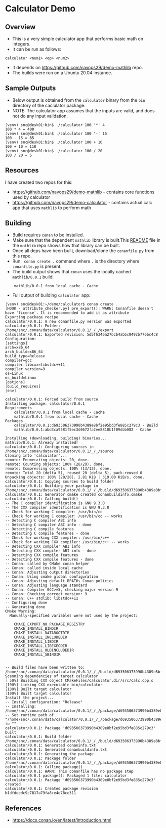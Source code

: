 # Calculator Demo
## Overview
* This is a very simple calculator app that performs basic math on integers.
* It can be run as follows:
```
calculator <num1> <op> <num2>
```
* It depends on https://github.com/navops29/demo-mathlib repo.
* The builds were run on a Ubuntu 20.04 instance.

## Sample Outputs
* Below output is obtained from the `calculator` binary from the `bin` directory of the caclulator package.
* NOTE: The calculator app assumes that the inputs are valid, and does not do any input validation.
```
(venv) snc@desk01:bin$ ./calculator 100 '*' 4
100 * 4 = 400
(venv) snc@desk01:bin$ ./calculator 100 '-' 15
100 - 15 = 85
(venv) snc@desk01:bin$ ./calculator 100 + 10
100 + 10 = 110
(venv) snc@desk01:bin$ ./calculator 100 / 20
100 / 20 = 5
```

## Resources
I have created two repos for this:
* https://github.com/navops29/demo-mathlib - contains core functions used by calculator
* https://github.com/navops29/demo-calculator - contains actual calc app that uses `mathlib` to perform math

## Building
* Build requires `conan` to be installed.
* Make sure that the dependent `mathlib` library is built.This [README](https://github.com/navops29/demo-mathlib/blob/master/README.md) file in the `mathlib` repo shows how that library can be built.
* Once all deps have been built, download/clone the `conanfile.py` from this repo.
* Run ` conan create .` command where `.` is the directory where `conanfile.py` is present.
* The build output shows that `conan` uses the locally cached `mathlib/0.0.1` build.
```
    mathlib/0.0.1 from local cache - Cache
```
* Full output of building `calculator` app:
```
(venv) snc@desk01:~/demo/calculator$ conan create .
[HOOK - attribute_checker.py] pre_export(): WARN: Conanfile doesn't have 'license'. It is recommended to add it as attribute
Exporting package recipe
calculator/0.0.1: A new conanfile.py version was exported
calculator/0.0.1: Folder: /home/snc/.conan/data/calculator/0.0.1/_/_/export
calculator/0.0.1: Exported revision: 5d5f6346a27bcb4abbc0492b776bc4c8
Configuration:
[settings]
arch=x86_64
arch_build=x86_64
build_type=Release
compiler=gcc
compiler.libcxx=libstdc++11
compiler.version=9
os=Linux
os_build=Linux
[options]
[build_requires]
[env]

calculator/0.0.1: Forced build from source
Installing package: calculator/0.0.1
Requirements
    calculator/0.0.1 from local cache - Cache
    mathlib/0.0.1 from local cache - Cache
Packages
    calculator/0.0.1:d693506373990b4389e8bf2e95bd3fe885c279c3 - Build
    mathlib/0.0.1:abd3ca9581f5ec3d6672fa2ee8818b1f09dbb082 - Cache

Installing (downloading, building) binaries...
mathlib/0.0.1: Already installed!
calculator/0.0.1: Configuring sources in /home/snc/.conan/data/calculator/0.0.1/_/_/source
Cloning into 'calculator'...
remote: Enumerating objects: 20, done.
remote: Counting objects: 100% (20/20), done.
remote: Compressing objects: 100% (13/13), done.
remote: Total 20 (delta 5), reused 20 (delta 5), pack-reused 0
Unpacking objects: 100% (20/20), 2.81 KiB | 319.00 KiB/s, done.
calculator/0.0.1: Copying sources to build folder
calculator/0.0.1: Building your package in /home/snc/.conan/data/calculator/0.0.1/_/_/build/d693506373990b4389e8bf2e95bd3fe885c279c3
calculator/0.0.1: Generator cmake created conanbuildinfo.cmake
calculator/0.0.1: Calling build()
-- The C compiler identification is GNU 9.3.0
-- The CXX compiler identification is GNU 9.3.0
-- Check for working C compiler: /usr/bin/cc
-- Check for working C compiler: /usr/bin/cc -- works
-- Detecting C compiler ABI info
-- Detecting C compiler ABI info - done
-- Detecting C compile features
-- Detecting C compile features - done
-- Check for working CXX compiler: /usr/bin/c++
-- Check for working CXX compiler: /usr/bin/c++ -- works
-- Detecting CXX compiler ABI info
-- Detecting CXX compiler ABI info - done
-- Detecting CXX compile features
-- Detecting CXX compile features - done
-- Conan: called by CMake conan helper
-- Conan: called inside local cache
-- Conan: Adjusting output directories
-- Conan: Using cmake global configuration
-- Conan: Adjusting default RPATHs Conan policies
-- Conan: Adjusting language standard
-- Conan: Compiler GCC>=5, checking major version 9
-- Conan: Checking correct version: 9
-- Conan: C++ stdlib: libstdc++11
-- Configuring done
-- Generating done
CMake Warning:
  Manually-specified variables were not used by the project:

    CMAKE_EXPORT_NO_PACKAGE_REGISTRY
    CMAKE_INSTALL_BINDIR
    CMAKE_INSTALL_DATAROOTDIR
    CMAKE_INSTALL_INCLUDEDIR
    CMAKE_INSTALL_LIBDIR
    CMAKE_INSTALL_LIBEXECDIR
    CMAKE_INSTALL_OLDINCLUDEDIR
    CMAKE_INSTALL_SBINDIR


-- Build files have been written to: /home/snc/.conan/data/calculator/0.0.1/_/_/build/d693506373990b4389e8bf2e95bd3fe885c279c3
Scanning dependencies of target calculator
[ 50%] Building CXX object CMakeFiles/calculator.dir/src/calc.cpp.o
[100%] Linking CXX executable bin/calculator
[100%] Built target calculator
[100%] Built target calculator
Install the project...
-- Install configuration: "Release"
-- Installing: /home/snc/.conan/data/calculator/0.0.1/_/_/package/d693506373990b4389e8bf2e95bd3fe885c279c3/bin/calculator
-- Set runtime path of "/home/snc/.conan/data/calculator/0.0.1/_/_/package/d693506373990b4389e8bf2e95bd3fe885c279c3/bin/calculator" to ""
calculator/0.0.1: Package 'd693506373990b4389e8bf2e95bd3fe885c279c3' built
calculator/0.0.1: Build folder /home/snc/.conan/data/calculator/0.0.1/_/_/build/d693506373990b4389e8bf2e95bd3fe885c279c3
calculator/0.0.1: Generated conaninfo.txt
calculator/0.0.1: Generated conanbuildinfo.txt
calculator/0.0.1: Generating the package
calculator/0.0.1: Package folder /home/snc/.conan/data/calculator/0.0.1/_/_/package/d693506373990b4389e8bf2e95bd3fe885c279c3
calculator/0.0.1: Calling package()
calculator/0.0.1: WARN: This conanfile has no package step
calculator/0.0.1 package(): Packaged 1 file: calculator
calculator/0.0.1: Package 'd693506373990b4389e8bf2e95bd3fe885c279c3' created
calculator/0.0.1: Created package revision b1dfdeedc9c7817a79fa8ce4e78ce311
```

## References
* https://docs.conan.io/en/latest/introduction.html
